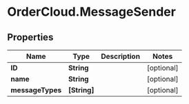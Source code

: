 # OrderCloud.MessageSender

## Properties
Name | Type | Description | Notes
------------ | ------------- | ------------- | -------------
**ID** | **String** |  | [optional] 
**name** | **String** |  | [optional] 
**messageTypes** | **[String]** |  | [optional] 


